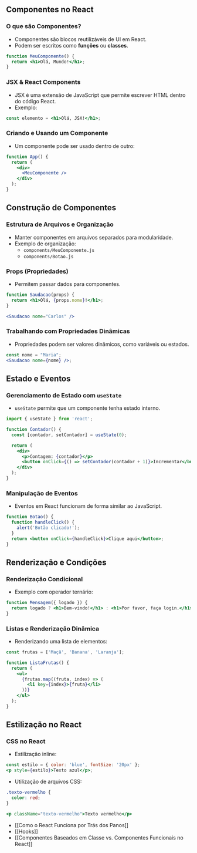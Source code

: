 
##  Componentes no React

###  O que são Componentes?

- Componentes são blocos reutilizáveis de UI em React.
- Podem ser escritos como **funções** ou **classes**.

```jsx
function MeuComponente() {
  return <h1>Olá, Mundo!</h1>;
}
```

###  JSX & React Components

- JSX é uma extensão de JavaScript que permite escrever HTML dentro do código React.
- Exemplo:

```jsx
const elemento = <h1>Olá, JSX!</h1>;
```

###  Criando e Usando um Componente

- Um componente pode ser usado dentro de outro:

```jsx
function App() {
  return (
    <div>
      <MeuComponente />
    </div>
  );
}
```

##  Construção de Componentes

###  Estrutura de Arquivos e Organização

- Manter componentes em arquivos separados para modularidade.
- Exemplo de organização:
    - `components/MeuComponente.js`
    - `components/Botao.js`

###  Props (Propriedades)

- Permitem passar dados para componentes.

```jsx
function Saudacao(props) {
  return <h1>Olá, {props.nome}!</h1>;
}

<Saudacao nome="Carlos" />
```

###  Trabalhando com Propriedades Dinâmicas

- Propriedades podem ser valores dinâmicos, como variáveis ou estados.

```jsx
const nome = "Maria";
<Saudacao nome={nome} />;
```

##  Estado e Eventos

###  Gerenciamento de Estado com `useState`

- `useState` permite que um componente tenha estado interno.

```jsx
import { useState } from 'react';

function Contador() {
  const [contador, setContador] = useState(0);

  return (
    <div>
      <p>Contagem: {contador}</p>
      <button onClick={() => setContador(contador + 1)}>Incrementar</button>
    </div>
  );
}
```

###  Manipulação de Eventos

- Eventos em React funcionam de forma similar ao JavaScript.

```jsx
function Botao() {
  function handleClick() {
    alert('Botão clicado!');
  }
  return <button onClick={handleClick}>Clique aqui</button>;
}
```

##  Renderização e Condições

###  Renderização Condicional

- Exemplo com operador ternário:

```jsx
function Mensagem({ logado }) {
  return logado ? <h1>Bem-vindo!</h1> : <h1>Por favor, faça login.</h1>;
}
```

###  Listas e Renderização Dinâmica

- Renderizando uma lista de elementos:

```jsx
const frutas = ['Maçã', 'Banana', 'Laranja'];

function ListaFrutas() {
  return (
    <ul>
      {frutas.map((fruta, index) => (
        <li key={index}>{fruta}</li>
      ))}
    </ul>
  );
}
```

##  Estilização no React

###  CSS no React

- Estilização inline:

```jsx
const estilo = { color: 'blue', fontSize: '20px' };
<p style={estilo}>Texto azul</p>;
```

- Utilização de arquivos CSS:

```css
.texto-vermelho {
  color: red;
}
```

```jsx
<p className="texto-vermelho">Texto vermelho</p>
```

- [[Como o React Funciona por Trás dos Panos]]
- [[Hooks]]
- [[Componentes Baseados em Classe vs. Componentes Funcionais no React]]